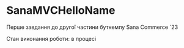 # SanaMVCHelloName
Перше завдання до другої частини буткемпу Sana Commerce `23

Стан виконання роботи: в процесі

